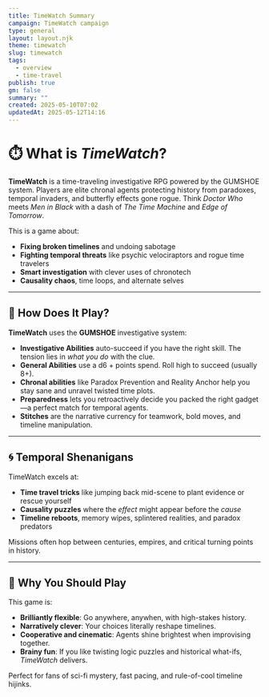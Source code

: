 ```yaml
---
title: TimeWatch Summary
campaign: TimeWatch campaign
type: general
layout: layout.njk
theme: timewatch
slug: timewatch
tags:
  - overview
  - time-travel
publish: true
gm: false
summary: ""
created: 2025-05-10T07:02
updatedAt: 2025-05-12T14:16
---
```


# ⏱️ What is *TimeWatch*?

**TimeWatch** is a time-traveling investigative RPG powered by the GUMSHOE system. Players are elite chronal agents protecting history from paradoxes, temporal invaders, and butterfly effects gone rogue. Think *Doctor Who* meets *Men in Black* with a dash of *The Time Machine* and *Edge of Tomorrow*.

This is a game about:
- **Fixing broken timelines** and undoing sabotage
- **Fighting temporal threats** like psychic velociraptors and rogue time travelers
- **Smart investigation** with clever uses of chronotech
- **Causality chaos**, time loops, and alternate selves

---

## 🎲 How Does It Play?

**TimeWatch** uses the **GUMSHOE** investigative system:

- **Investigative Abilities** auto-succeed if you have the right skill. The tension lies in *what you do* with the clue.
- **General Abilities** use a d6 + points spend. Roll high to succeed (usually 8+).
- **Chronal abilities** like Paradox Prevention and Reality Anchor help you stay sane and unravel twisted time plots.
- **Preparedness** lets you retroactively decide you packed the right gadget—a perfect match for temporal agents.
- **Stitches** are the narrative currency for teamwork, bold moves, and timeline manipulation.

---

## 🌀 Temporal Shenanigans

TimeWatch excels at:
- **Time travel tricks** like jumping back mid-scene to plant evidence or rescue yourself
- **Causality puzzles** where the *effect* might appear before the *cause*
- **Timeline reboots**, memory wipes, splintered realities, and paradox predators

Missions often hop between centuries, empires, and critical turning points in history.

---

## 🧭 Why You Should Play

This game is:
- **Brilliantly flexible**: Go anywhere, anywhen, with high-stakes history.
- **Narratively clever**: Your choices literally reshape timelines.
- **Cooperative and cinematic**: Agents shine brightest when improvising together.
- **Brainy fun**: If you like twisting logic puzzles and historical what-ifs, *TimeWatch* delivers.

Perfect for fans of sci-fi mystery, fast pacing, and rule-of-cool timeline hijinks.
